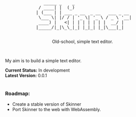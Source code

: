 <pre align="center">
     _____ _    _                       
  / ____| |  (_)                      
 | (___ | | ___ _ __  _ __   ___ _ __ 
  \___ \| |/ / | '_ \| '_ \ / _ \ '__|
  ____) |   <| | | | | | | |  __/ |   
 |_____/|_|\_\_|_| |_|_| |_|\___|_|   
                                                                           
</pre>
<p align="center">
  Old-school, simple text editor.
</p>

<br>
<p>My aim is to build a simple text editor.</p>

**Current Status:** In development <br>
**Latest Version:** 0.0.1 <br>
<br>
### Roadmap:
* Create a stable version of Skinner
* Port Skinner to the web with WebAssembly.
